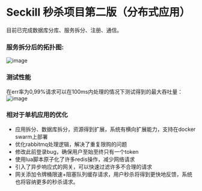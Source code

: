 # Seckill 秒杀项目第二版（分布式应用）

目前已完成数据库分库、服务拆分、注册、通信。<br>
### 服务拆分后的拓扑图:
![image](https://github.com/SNIIN/Seckill/assets/92317070/af6a739f-04a8-4397-9865-4a604f788efd)

### 测试性能
在err率为0,99%请求可以在100ms内处理的情况下测试得到的最大吞吐量：
![image](https://github.com/SNIIN/Seckill/assets/92317070/6c05b38b-0567-40af-a822-7e68417d1103)


### 相对于单机应用的优化
* 应用拆分、数据库拆分，资源得到扩展，系统有横向扩展能力，支持在docker swarm上部署
* 优化rabbitmq处理逻辑，解决了重复限购的问题
* 修改此前登录bug，确保用户至始至终只有一个token
* 使用lua脚本原子化了许多redis操作，减少网络请求
* 引入了异步响应式的网关，可以快速过滤许多不合理的请求
* 网关添加令牌桶限速+阻塞队列缓存请求，用户秒杀将得到更快地反馈，系统也将容纳更多的秒杀请求。
